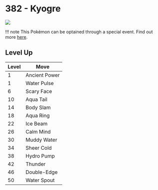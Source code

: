 # 382 - Kyogre
![][382]

!!! note
    This Pokémon can be optained through a special event. Find out more [here](../../../special_events/#kyogre).

## Level Up

Level | Move
---   | ---
  1   | Ancient Power
  1   | Water Pulse
  6   | Scary Face
 10   | Aqua Tail
 14   | Body Slam
 18   | Aqua Ring
 22   | Ice Beam
 26   | Calm Mind
 30   | Muddy Water
 34   | Sheer Cold
 38   | Hydro Pump
 42   | Thunder
 46   | Double-Edge
 50   | Water Spout



[382]: ../img/pokemon/382.png
